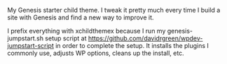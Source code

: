My Genesis starter child theme. I tweak it pretty much every time I build a site with Genesis and find a new way to improve it.

I prefix everything with xchildthemex because I run my genesis-jumpstart.sh setup script at https://github.com/davidrgreen/wpdev-jumpstart-script in order to complete the setup. It installs the plugins I commonly use, adjusts WP options, cleans up the install, etc.
